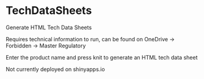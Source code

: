 # TechDataSheets
Generate HTML Tech Data Sheets

Requires technical information to run, can be found on OneDrive -> Forbidden -> Master Regulatory

Enter the product name and press knit to generate an HTML tech data sheet

Not currently deployed on shinyapps.io
